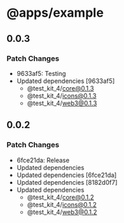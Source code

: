 # @apps/example

## 0.0.3

### Patch Changes

-   9633af5: Testing
-   Updated dependencies [9633af5]
    -   @test_kit_4/core@0.1.3
    -   @test_kit_4/icons@0.1.3
    -   @test_kit_4/web3@0.1.3

## 0.0.2

### Patch Changes

-   6fce21da: Release
-   Updated dependencies
-   Updated dependencies [6fce21da]
-   Updated dependencies [8182d0f7]
-   Updated dependencies
    -   @test_kit_4/core@0.1.2
    -   @test_kit_4/icons@0.1.2
    -   @test_kit_4/web3@0.1.2
